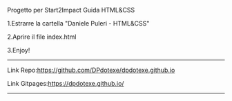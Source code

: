 Progetto per Start2Impact Guida HTML&CSS

1.Estrarre la cartella "Daniele Puleri - HTML&CSS"

2.Aprire il file index.html

3.Enjoy!

--------------------------------------------------------

Link Repo:https://github.com/DPdotexe/dpdotexe.github.io

Link Gitpages:https://dpdotexe.github.io/

--------------------------------------------------------

